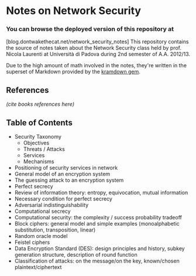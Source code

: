 # Notes on Network Security

### You can browse the deployed version of this repository at
[blog.dontwakethecat.net/network_security_notes]
This repository contains the source of notes taken about the Network Security
class held by prof. Nicola Laurenti at Università di Padova during 2nd semester
of A.A. 2012/13.

Due to the high amount of math involved in the notes, they're written in the
superset of Markdown provided by the 
[kramdown gem](http://kramdown.rubyforge.org/).

## References
_(cite books references here)_

## Table of Contents

* Security Taxonomy
  * Objectives
  * Threats / Attacks
  * Services
  * Mechanisms
* Positioning of security services in network
* General model of an encryption system
* The guessing attack to an encryption system
* Perfect secrecy
* Review of information theory: entropy, equivocation, mutual information
* Necessary condition for perfect secrecy
* Adversarial indistinguishability
* Computational secrecy
* Computational security: the complexity / success probability tradeoff
* Block ciphers: general model and simple examples (monoalphabetic substitution,
transposition, linear)
* Random oracle model
* Feistel ciphers
* Data Encryption Standard (DES): design principles and history, subkey
generation structure, description of round function
* Classification of attacks: on the message/on the key, known/chosen
  plaintext/ciphertext
